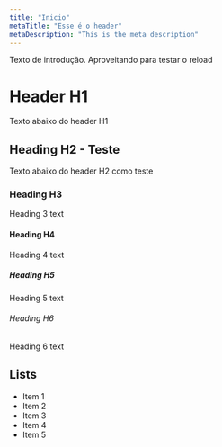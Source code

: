 ```yaml
---
title: "Inicio"
metaTitle: "Esse é o header"
metaDescription: "This is the meta description"
---
```


Texto de introdução. Aproveitando para testar o reload

# Header H1
Texto abaixo do header H1

## Heading H2 - Teste
Texto abaixo do header H2 como teste

### Heading H3
Heading 3 text

#### Heading H4
Heading 4 text

##### Heading H5
Heading 5 text

###### Heading H6
Heading 6 text

## Lists
- Item 1
- Item 2
- Item 3
- Item 4
- Item 5
